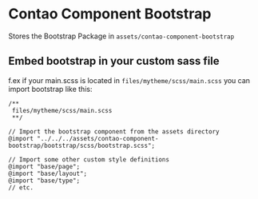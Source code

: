# Contao Component Bootstrap
Stores the Bootstrap Package in `assets/contao-component-bootstrap`

## Embed bootstrap in your custom sass file
f.ex if your main.scss is located in `files/mytheme/scss/main.scss` you can import bootstrap like this:

```
/**
 files/mytheme/scss/main.scss
 **/

// Import the bootstrap component from the assets directory
@import "../../../assets/contao-component-bootstrap/bootstrap/scss/bootstrap.scss";

// Import some other custom style definitions
@import "base/page";
@import "base/layout";
@import "base/type";
// etc.

```
